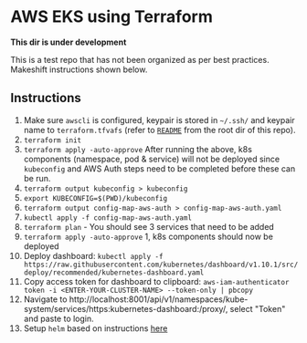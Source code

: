 # AWS EKS using Terraform 

**This dir is under development**

This is a test repo that has not been organized as per best practices. Makeshift instructions shown below.

## Instructions
1. Make sure `awscli` is configured, keypair is stored in `~/.ssh/` and keypair name to `terraform.tfvafs` (refer to [`README`](../README.md) from the root dir of this repo). 
1. ```terraform init```
1. ```terraform apply -auto-approve```
After running the above, k8s components (namespace, pod & service) will not be deployed since `kubeconfig` and AWS Auth steps need to be completed before these can be run.
1. ```terraform output kubeconfig > kubeconfig```
1. ```export KUBECONFIG=$(PWD)/kubeconfig ```
1. ```terraform output config-map-aws-auth > config-map-aws-auth.yaml```
1. ```kubectl apply -f config-map-aws-auth.yaml```
1. ```terraform plan``` - You should see 3 services that need to be added 
1. ```terraform apply -auto-approve```
1, k8s components should now be deployed 
1. Deploy dashboard: ```kubectl apply -f https://raw.githubusercontent.com/kubernetes/dashboard/v1.10.1/src/deploy/recommended/kubernetes-dashboard.yaml```
1. Copy access token for dashboard to clipboard: ```aws-iam-authenticator token -i <ENTER-YOUR-CLUSTER-NAME> --token-only | pbcopy```
1. Navigate to http://localhost:8001/api/v1/namespaces/kube-system/services/https:kubernetes-dashboard:/proxy/, select "Token" and paste to login. 
1. Setup `helm` based on instructions [here](https://eksworkshop.com/helm_root/)
